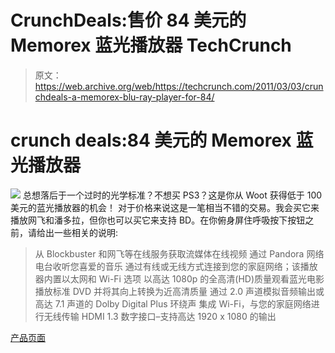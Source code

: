 # CrunchDeals:售价 84 美元的 Memorex 蓝光播放器 TechCrunch

> 原文：<https://web.archive.org/web/https://techcrunch.com/2011/03/03/crunchdeals-a-memorex-blu-ray-player-for-84/>

# crunch deals:84 美元的 Memorex 蓝光播放器

![](img/43e927c8d829ccb97c4c6cd417fe97a8.png)
总想落后于一个过时的光学标准？不想买 PS3？这是你从 Woot 获得低于 100 美元的蓝光播放器的机会！
 对于价格来说这是一笔相当不错的交易。我会买它来播放网飞和潘多拉，但你也可以买它来支持 BD。在你俯身屏住呼吸按下按钮之前，请给出一些相关的说明:

> 从 Blockbuster 和网飞等在线服务获取流媒体在线视频
> 通过 Pandora 网络电台收听您喜爱的音乐
> 通过有线或无线方式连接到您的家庭网络；该播放器内置以太网和 Wi-Fi 选项
> 以高达 1080p 的全高清(HD)质量观看蓝光电影
> 播放标准 DVD 并将其向上转换为近高清质量
> 通过 2.0 声道模拟音频输出或高达 7.1 声道的 Dolby Digital Plus 环绕声
> 集成 Wi-Fi，与您的家庭网络进行无线传输
> HDMI 1.3 数字接口–支持高达 1920 x 1080 的输出

[产品页面](https://web.archive.org/web/20221208110131/http://www.woot.com/)